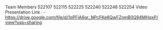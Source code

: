 Team Members 
522107
522115
522225
522240
522248
522254
Video Presentation Link : - https://drive.google.com/file/d/1qPFiA6gr_NPcFKe6QwFZnmB0Q94MHqxP/view?usp=sharing
